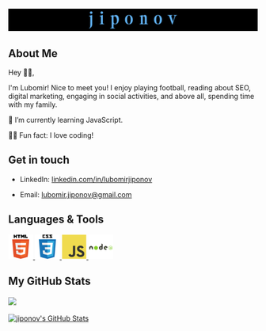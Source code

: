 <p align="center">
<a href="https://github.com/jiponov"><img src="https://github.com/jiponov/jiponov/blob/master/jiponov-cover.jpg" alt="jiponov lubomir"></a>
</p>

## About Me

<p align="left">Hey 👋🏻,

I'm Lubomir! Nice to meet you! 
I enjoy playing football, reading about SEO, digital marketing, 
engaging in social activities, and above all, spending time with my family.
</p>

<p align="left">🌱 I’m currently learning JavaScript.</p>
<p align="left">👨‍💻 Fun fact: I love coding!</p>

## Get in touch

- LinkedIn: <a href="https://www.linkedin.com/in/lubomirjiponov" target="_blank" rel="noopener">linkedin.com/in/lubomirjiponov</a> 

- Email: lubomir.jiponov@gmail.com

## Languages & Tools

<p align="left">
    <a href="https://www.w3.org/html/" target="_blank" rel="noopener"> <img src="https://raw.githubusercontent.com/devicons/devicon/master/icons/html5/html5-original-wordmark.svg" alt="html5" width="50" height="50"/> </a>
    <a href="https://www.w3schools.com/css/" target="_blank" rel="noopener"> <img src="https://raw.githubusercontent.com/devicons/devicon/master/icons/css3/css3-original-wordmark.svg" alt="css3" width="50" height="50"/> </a>
    <a href="https://developer.mozilla.org/en-US/docs/Web/JavaScript" target="_blank" rel="noopener"> <img src="https://raw.githubusercontent.com/devicons/devicon/master/icons/javascript/javascript-original.svg" alt="javascript" width="50" height="50"/> </a>
    <a href="https://nodejs.org" target="_blank" rel="noopener"> <img src="https://raw.githubusercontent.com/devicons/devicon/master/icons/nodejs/nodejs-original-wordmark.svg" alt="nodejs" width="50" height="50"/> </a>
  </p>

## My GitHub Stats

<a href="https://github.com/jiponov/jiponov">
  <img align="center" height="180em" src="https://github-readme-stats.vercel.app/api/top-langs/?username=jiponov&langs_count=8&layout=compact&title_color=62b4f5&text_color=ffffff&bg_color=000000" />
</a>
<br>
<br>
<a href="https://github.com/jiponov/jiponov">
  <img align="center" height="180em" src="https://github-readme-stats.vercel.app/api?username=jiponov&show_icons=true&line_height=27&locale=en&title_color=62b4f5&text_color=ffffff&icon_color=62b4f5&bg_color=000000" alt="jiponov's GitHub Stats" />
</a>

